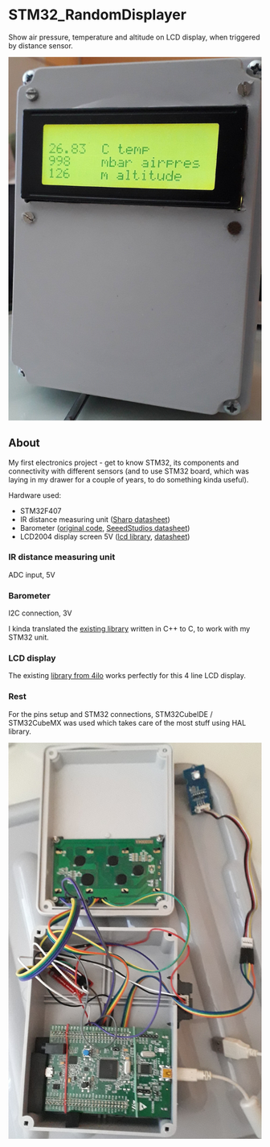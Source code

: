 # STM32_RandomDisplayer

Show air pressure, temperature and altitude on LCD display, when triggered by distance sensor.

![Random displayer](./imgs/stm32_display_on1.jpg "Random displayer")


## About

My first electronics project - get to know STM32, its components and connectivity with different sensors (and to use STM32 board, which was laying in my drawer for a couple of years, to do something kinda useful).

Hardware used:
* STM32F407
* IR distance measuring unit ([Sharp datasheet](https://global.sharp/products/device/lineup/data/pdf/datasheet/gp2y0a21yk_e.pdf))
* Barometer ([original code](https://github.com/Seeed-Studio/Grove_Barometer_HP20x), [SeeedStudios datasheet](https://raw.githubusercontent.com/SeeedDocument/Grove-Barometer-High-Accuracy/master/res/HP206C_Datasheet.pdf))
* LCD2004 display screen 5V ([lcd library](https://github.com/4ilo/HD44780-Stm32HAL), [datasheet](https://4.imimg.com/data4/BI/XG/MY-1833510/lcd-with-blue-back-light-20x4.pdf))

### IR distance measuring unit
ADC input, 5V

### Barometer
I2C connection, 3V

I kinda translated the [existing library](https://github.com/Seeed-Studio/Grove_Barometer_HP20x) written in C++ to C, to work with my STM32 unit.

### LCD display

The existing [library from 4ilo](https://github.com/4ilo/HD44780-Stm32HAL) works perfectly for this 4 line LCD display.

### Rest

For the pins setup and STM32 connections, STM32CubeIDE / STM32CubeMX was used which takes care of the most stuff using HAL library.


![Box](./imgs/stm32_wires1.jpg "Box")
